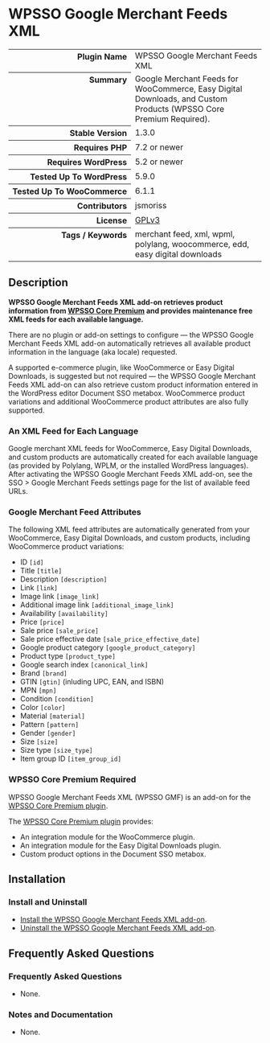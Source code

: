 <h1>WPSSO Google Merchant Feeds XML</h1>

<table>
<tr><th align="right" valign="top" nowrap>Plugin Name</th><td>WPSSO Google Merchant Feeds XML</td></tr>
<tr><th align="right" valign="top" nowrap>Summary</th><td>Google Merchant Feeds for WooCommerce, Easy Digital Downloads, and Custom Products (WPSSO Core Premium Required).</td></tr>
<tr><th align="right" valign="top" nowrap>Stable Version</th><td>1.3.0</td></tr>
<tr><th align="right" valign="top" nowrap>Requires PHP</th><td>7.2 or newer</td></tr>
<tr><th align="right" valign="top" nowrap>Requires WordPress</th><td>5.2 or newer</td></tr>
<tr><th align="right" valign="top" nowrap>Tested Up To WordPress</th><td>5.9.0</td></tr>
<tr><th align="right" valign="top" nowrap>Tested Up To WooCommerce</th><td>6.1.1</td></tr>
<tr><th align="right" valign="top" nowrap>Contributors</th><td>jsmoriss</td></tr>
<tr><th align="right" valign="top" nowrap>License</th><td><a href="https://www.gnu.org/licenses/gpl.txt">GPLv3</a></td></tr>
<tr><th align="right" valign="top" nowrap>Tags / Keywords</th><td>merchant feed, xml, wpml, polylang, woocommerce, edd, easy digital downloads</td></tr>
</table>

<h2>Description</h2>

<!-- about -->

<p><strong>WPSSO Google Merchant Feeds XML add-on retrieves product information from <a href="https://wpsso.com/">WPSSO Core Premium</a> and provides maintenance free XML feeds for each available language.</strong></p>

<p>There are no plugin or add-on settings to configure &mdash; the WPSSO Google Merchant Feeds XML add-on automatically retrieves all available product information in the language (aka locale) requested.</p>

<p>A supported e-commerce plugin, like WooCommerce or Easy Digital Downloads, is suggested but not required &mdash; the WPSSO Google Merchant Feeds XML add-on can also retrieve custom product information entered in the WordPress editor Document SSO metabox. WooCommerce product variations and additional WooCommerce product attributes are also fully supported.</p>

<h3>An XML Feed for Each Language</h3>

<p>Google merchant XML feeds for WooCommerce, Easy Digital Downloads, and custom products are automatically created for each available language (as provided by Polylang, WPLM, or the installed WordPress languages). After activating the WPSSO Google Merchant Feeds XML add-on, see the SSO &gt; Google Merchant Feeds settings page for the list of available feed URLs.</p>

<!-- /about -->

<h3>Google Merchant Feed Attributes</h3>

<p>The following XML feed attributes are automatically generated from your WooCommerce, Easy Digital Downloads, and custom products, including WooCommerce product variations:</p>

<ul>
<li>ID <code>&#91;id&#93;</code></li>
<li>Title <code>&#91;title&#93;</code></li>
<li>Description <code>&#91;description&#93;</code></li>
<li>Link <code>&#91;link&#93;</code></li>
<li>Image link <code>&#91;image_link&#93;</code></li>
<li>Additional image link <code>&#91;additional_image_link&#93;</code></li>
<li>Availability <code>&#91;availability&#93;</code></li>
<li>Price <code>&#91;price&#93;</code></li>
<li>Sale price <code>&#91;sale_price&#93;</code></li>
<li>Sale price effective date <code>&#91;sale_price_effective_date&#93;</code></li>
<li>Google product category <code>&#91;google_product_category&#93;</code></li>
<li>Product type <code>&#91;product_type&#93;</code></li>
<li>Google search index <code>&#91;canonical_link&#93;</code></li>
<li>Brand <code>&#91;brand&#93;</code></li>
<li>GTIN <code>&#91;gtin&#93;</code> (inluding UPC, EAN, and ISBN)</li>
<li>MPN <code>&#91;mpn&#93;</code></li>
<li>Condition <code>&#91;condition&#93;</code></li>
<li>Color <code>&#91;color&#93;</code></li>
<li>Material <code>&#91;material&#93;</code></li>
<li>Pattern <code>&#91;pattern&#93;</code></li>
<li>Gender <code>&#91;gender&#93;</code></li>
<li>Size <code>&#91;size&#93;</code></li>
<li>Size type <code>&#91;size_type&#93;</code></li>
<li>Item group ID <code>&#91;item_group_id&#93;</code></li>
</ul>

<h3>WPSSO Core Premium Required</h3>

<p>WPSSO Google Merchant Feeds XML (WPSSO GMF) is an add-on for the <a href="https://wpsso.com/">WPSSO Core Premium plugin</a>.</p>

<p>The <a href="https://wpsso.com/">WPSSO Core Premium plugin</a> provides:</p>

<ul>
<li>An integration module for the WooCommerce plugin.</li>
<li>An integration module for the Easy Digital Downloads plugin.</li>
<li>Custom product options in the Document SSO metabox.</li>
</ul>

<h2>Installation</h2>

<h3 class="top">Install and Uninstall</h3>

<ul>
<li><a href="https://wpsso.com/docs/plugins/wpsso-google-merchant-feed/installation/install-the-plugin/">Install the WPSSO Google Merchant Feeds XML add-on</a>.</li>
<li><a href="https://wpsso.com/docs/plugins/wpsso-google-merchant-feed/installation/uninstall-the-plugin/">Uninstall the WPSSO Google Merchant Feeds XML add-on</a>.</li>
</ul>

<h2>Frequently Asked Questions</h2>

<h3 class="top">Frequently Asked Questions</h3>

<ul>
<li>None.</li>
</ul>

<h3>Notes and Documentation</h3>

<ul>
<li>None.</li>
</ul>

